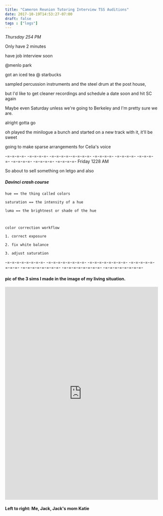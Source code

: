 ```yaml
---
title: "Cameron Reunion Tutoring Interview TSS Auditions"
date: 2017-10-19T14:53:27-07:00
draft: false
tags : ["logs"]
---
```



*Thursday 254 PM*

Only have 2 minutes

have job interview soon

@menlo park

got an iced tea @ starbucks

sampled percussion instruments and the steel drum at the post house,

but I'd like to get cleaner recordings and schedule a date soon and hit SC again

Maybe even Saturday unless we're going to Berkeley and I'm pretty sure we are.

alright gotta go


oh played the minilogue a bunch and started on a new track with it, it'll be sweet

going to make sparse arrangements for Celia's voice



-=-=-=-=- -=-=-=-=- -=-=-=-=--=-=-=-=- -=-=-=-=- -=-=-=-=- -=-=-=-=- -=-=-=-=- -=-=-=-=- -=-=-=-=-
Friday 1228 AM  

So about to sell something on letgo and also

##### Davinci crash course
```
hue == the thing called colors

saturation == the intensity of a hue

luma == the brightnest or shade of the hue



color correction workflow

1. correct exposure

2. fix white balance

3. adjust saturation

```

-=-=-=-=-=-=-=-=- -=-=-=-=-=-=-=-=- -=-=-=-=-=-=-=-=- -=-=-=-=-=-=-=-=- -=-=-=-=-=-=-=-=- -=-=-=-=-=-=-=-=- -=-=-=-=-=-=-=-=-


#### pic of the 3 sims I made in the image of my living situation.

<iframe width="100%" height="700" scrolling="no" frameborder="no" src="https://w.soundcloud.com/player/?url=https%3A//api.soundcloud.com/tracks/348798541&amp;color=%23ff5500&amp;auto_play=false&amp;hide_related=false&amp;show_comments=true&amp;show_user=true&amp;show_reposts=false&amp;show_teaser=true&amp;visual=true"></iframe>

#### Left to right: Me, Jack, Jack's mom Katie
